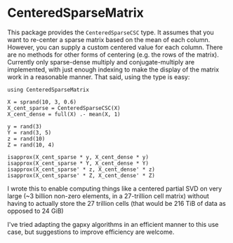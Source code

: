 # CenteredSparseMatrix

This package provides the `CenteredSparseCSC` type. It assumes that you want to
re-center a sparse matrix based on the mean of each column. However, you can
supply a custom centered value for each column. There are no methods for other
forms of centering (e.g. the rows of the matrix). Currently only sparse-dense
multiply and conjugate-multiply are implemented, with just enough indexing to
make the display of the matrix work in a reasonable manner. That said, using
the type is easy:

```
using CenteredSparseMatrix

X = sprand(10, 3, 0.6)
X_cent_sparse = CenteredSparseCSC(X)
X_cent_dense = full(X) .- mean(X, 1)

y = rand(3)
Y = rand(3, 5)
z = rand(10)
Z = rand(10, 4)

isapprox(X_cent_sparse * y, X_cent_dense * y)
isapprox(X_cent_sparse * Y, X_cent_dense * Y)
isapprox(X_cent_sparse' * z, X_cent_dense' * z)
isapprox(X_cent_sparse' * Z, X_cent_dense' * Z)
```

I wrote this to enable computing things like a centered partial SVD on very
large (~3 billion non-zero elements, in a 27-trillion cell matrix) without
having to actually store the 27 trillion cells (that would be 216 TiB of data
as opposed to 24 GiB)

I've tried adapting the gapxy algorithms in an efficient manner to this use
case, but suggestions to improve efficiency are welcome.

